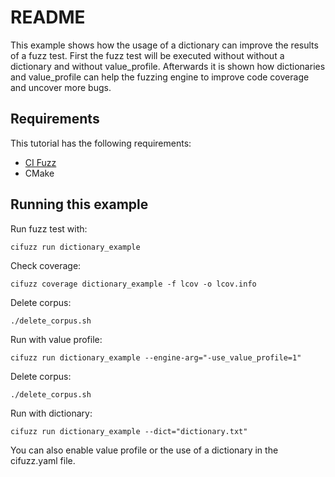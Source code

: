 # README

This example shows how the usage of a dictionary can improve the results of a fuzz test. First the fuzz test will be executed without without a dictionary and without value_profile. Afterwards it is shown how dictionaries and value_profile can help the fuzzing engine to improve code coverage and uncover more bugs.

## Requirements
This tutorial has the following requirements:
- [CI Fuzz](https://github.com/CodeIntelligenceTesting/cifuzz)
- CMake

## Running this example
Run fuzz test with:
```
cifuzz run dictionary_example
```

Check coverage:
```
cifuzz coverage dictionary_example -f lcov -o lcov.info
```

Delete corpus:
```
./delete_corpus.sh
```

Run with value profile:
```
cifuzz run dictionary_example --engine-arg="-use_value_profile=1"
```

Delete corpus:
```
./delete_corpus.sh
```

Run with dictionary:
```
cifuzz run dictionary_example --dict="dictionary.txt"
```

You can also enable value profile or the use of a dictionary in the cifuzz.yaml file.